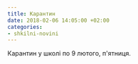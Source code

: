 ```yaml
---
title: Карантин
date: 2018-02-06 14:05:00 +02:00
categories:
- shkilni-novini
---
```


Карантин у школі по 9 лютого, п'ятниця.